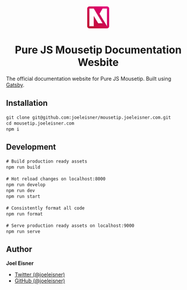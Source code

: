 <p align="center"><img alt="Pure JS Mousetip icon" src="src/images/icon.png?raw=true" width="60" /></p>
<h1 align="center">Pure JS Mousetip Documentation Wesbite</h1>

The official documentation website for Pure JS Mousetip. Built using [Gatsby](https://www.gatsbyjs.org).

## Installation
```shell
git clone git@github.com:joeleisner/mousetip.joeleisner.com.git
cd mousetip.joeleisner.com
npm i
```

## Development
```shell
# Build production ready assets
npm run build

# Hot reload changes on localhost:8000
npm run develop
npm run dev
npm run start

# Consistently format all code
npm run format

# Serve production ready assets on localhost:9000
npm run serve
```

## Author
**Joel Eisner**
* [Twitter (@joeleisner)](https://twitter.com/joeleisner)
* [GitHub (@joeleisner)](https://github.com/joeleisner)